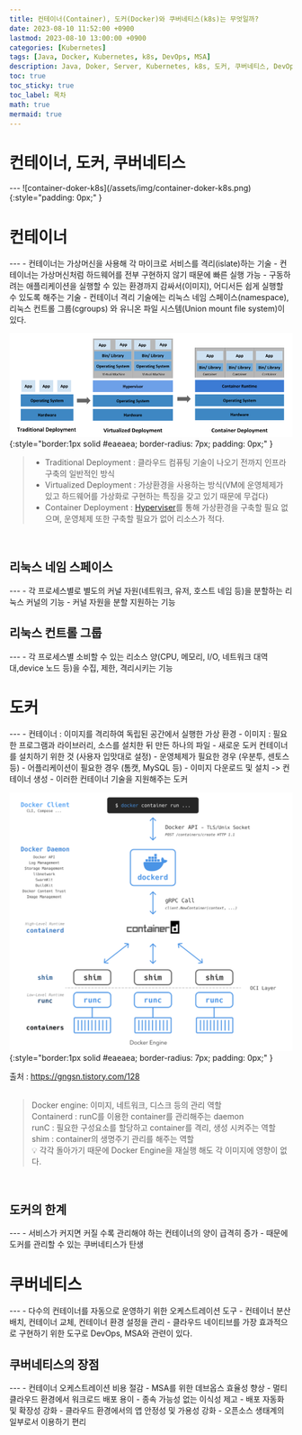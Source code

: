 ```yaml
---
title: 컨테이너(Container), 도커(Docker)와 쿠버네티스(k8s)는 무엇일까?
date: 2023-08-10 11:52:00 +0900
lastmod: 2023-08-10 13:00:00 +0900
categories: [Kubernetes]
tags: [Java, Docker, Kubernetes, k8s, DevOps, MSA]
description: Java, Doker, Server, Kubernetes, k8s, 도커, 쿠버네티스, DevOps, MSA, Image
toc: true
toc_sticky: true
toc_label: 목차
math: true
mermaid: true
---
```


<h1> 컨테이너, 도커, 쿠버네티스 </h1>
---
![container-doker-k8s](/assets/img/container-doker-k8s.png){:style="padding: 0px;" }

<br>

<h1> 컨테이너 </h1>
---
- 컨테이너는 가상머신을 사용해 각 마이크로 서비스를 격리(islate)하는 기술
- 컨테이너는 가상머신처럼 하드웨어를 전부 구현하지 않기 때문에 빠른 실행 가능 
- 구동하려는 애플리케이션을 실행할 수 있는 환경까지 감싸서(이미지), 어디서든 쉽게 실행할 수 있도록 해주는 기술
- 컨테이너 격리 기술에는 리눅스 네임 스페이스(namespace), 리눅스 컨트롤 그룹(cgroups) 와 유니온 파일 시스템(Union mount file system)이 있다.

![container-deployment](/assets/img/container-deployment.png){:style="border:1px solid #eaeaea; border-radius: 7px; padding: 0px;" }

> - Traditional Deployment : 클라우드 컴퓨팅 기술이 나오기 전까지 인프라 구축의 일반적인 방식
> - Virtualized Deployment : 가상환경을 사용하는 방식(VM에 운영체제가 있고 하드웨어를 가상화로 구현하는 특징을 갖고 있기 때문에 무겁다)
> - Container Deployment : [Hyperviser](https://aws.amazon.com/ko/what-is/hypervisor/)를 통해 가상환경을 구축할 필요 없으며, 운영체제 또한 구축할 필요가 없어 리소스가 적다.

<br>

<h2> 리눅스 네임 스페이스 </h2>
---
- 각 프로세스별로 별도의 커널 자원(네트워크, 유저, 호스트 네임 등)을 분할하는 리눅스 커널의 기능
- 커널 자원을 분할 지원하는 기능

<h2> 리눅스 컨트롤 그룹 </h2>
---
- 각 프로세스별 소비할 수 있는 리소스 양(CPU, 메모리, I/O, 네트워크 대역대,device 노드 등)을 수집, 제한, 격리시키는 기능

<br>

<h1> 도커 </h1>
---
- 컨테이너 : 이미지를 격리하여 독립된 공간에서 실행한 가상 환경
- 이미지 : 필요한 프로그램과 라이브러리, 소스를 설치한 뒤 만든 하나의 파일
  - 새로운 도커 컨테이너를 설치하기 위한 것 (사용자 입맛대로 설정)
  - 운영체제가 필요한 경우 (우분투, 센토스 등)
  - 어플리케이션이 필요한 경우 (톰캣, MySQL 등)
  - 이미지 다운로드 및 설치 -> 컨테이너 생성
- 이러한 컨테이너 기술을 지원해주는 도커

<br>

![docker-engine](/assets/img/docker-engine.png){:style="border:1px solid #eaeaea; border-radius: 7px; padding: 0px;" }
<div class="text-center">
    출처 : <a href="https://gngsn.tistory.com/128">https://gngsn.tistory.com/128</a>
</div>

<br>

> Docker engine: 이미지, 네트워크, 디스크 등의 관리 역할\
> Containerd : runC를 이용한 container를 관리해주는 daemon\
> runC : 필요한 구성요소를 할당하고 container를 격리, 생성 시켜주는 역할\
> shim : container의 생명주기 관리를 해주는 역할\
> 💡 각각 돌아가기 때문에 Docker Engine을 재실행 해도 각 이미지에 영향이 없다.

<br>

<h2> 도커의 한계 </h2>
---
- 서비스가 커지면 커질 수록 관리해야 하는 컨테이너의 양이 급격히 증가
- 때문에 도커를 관리할 수 있는 쿠버네티스가 탄생

<br>

<h1> 쿠버네티스 </h1>
---
- 다수의 컨테이너를 자동으로 운영하기 위한 오케스트레이션 도구
- 컨테이너 분산 배치, 컨테이너 교체, 컨테이너 환경 설정을 관리
- 클라우드 네이티브를 가장 효과적으로 구현하기 위한 도구로 DevOps, MSA와 관련이 있다.

<br>

<h2> 쿠버네티스의 장점 </h2>
---
- 컨테이너 오케스트레이션 비용 절감
- MSA를 위한 데브옵스 효율성 향상
- 멀티 클라우드 환경에서 워크로드 배포 용이
- 종속 가능성 없는 이식성 제고
- 배포 자동화 및 확장성 강화
- 클라우드 환경에서의 앱 안정성 및 가용성 강화
- 오픈소스 생태계의 일부로서 이용하기 편리